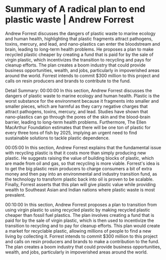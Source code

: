 # Summary of A radical plan to end plastic waste | Andrew Forrest

Andrew Forrest discusses the dangers of plastic waste to marine ecology and human health, highlighting that plastic fragments attract pathogens, toxins, mercury, and lead, and nano-plastics can enter the bloodstream and brain, leading to long-term health problems. He proposes a plan to make recycled plastic cheaper by creating a fund that is paid for by the sale of virgin plastic, which incentivizes the transition to recycling and pays for cleanup efforts. The plan creates a boom industry that could provide business opportunities, wealth, and jobs, particularly in impoverished areas around the world. Forrest intends to commit $300 million to this project and calls on resin producers and brands to contribute to the fund.

Detail Summary: 
00:00:00
In this section, Andrew Forrest discusses the dangers of plastic waste to marine ecology and human health. Plastic is the worst substance for the environment because it fragments into smaller and smaller pieces, which are harmful as they carry negative charges that attract pathogens, toxins, mercury, and lead. Studies have shown that nano-plastics can go through the pores of the skin and the blood-brain barrier, leading to long-term health problems. Furthermore, The Ellen MacArthur Foundation estimates that there will be one ton of plastic for every three tons of fish by 2025, implying an urgent need to find sustainable solutions to tackle plastic dependence.

00:05:00
In this section, Andrew Forrest explains that the fundamental issue with recycling plastic is that it costs more than simply producing new plastic. He suggests raising the value of building blocks of plastic, which are made from oil and gas, so that recycling is more viable. Forrest's idea is to get the big plastic resin producers to charge consumers a bit of extra money and then pay into an environmental and industry transition fund, as the technology to transform plastic back into oil is proven to be scalable. Finally, Forrest asserts that this plan will give plastic value while providing wealth to Southeast Asian and Indian nations where plastic waste is most prevalent.

00:10:00
In this section, Andrew Forrest proposes a plan to transition from using virgin plastic to using recycled plastic by making recycled plastic cheaper than fossil fuel plastics. The plan involves creating a fund that is paid for by the sale of virgin plastic, which is then used to incentivize the transition to recycling and to pay for cleanup efforts. This plan would create a market for recyclable plastic, allowing millions of people to find a new living by collecting it. Forrest intends to commit $300 million to this project and calls on resin producers and brands to make a contribution to the fund. The plan creates a boom industry that could provide business opportunities, wealth, and jobs, particularly in impoverished areas around the world.

